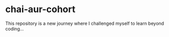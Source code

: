 # chai-aur-cohort

This repository is a new journey where I challenged myself to learn beyond coding...
